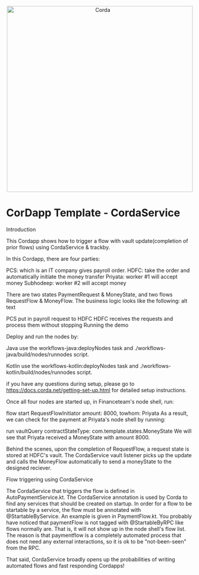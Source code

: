 <p align="center">
  <img src="https://www.corda.net/wp-content/uploads/2016/11/fg005_corda_b.png" alt="Corda" width="500">
</p>

# CorDapp Template - CordaService

Introduction

This Cordapp shows how to trigger a flow with vault update(completion of prior flows) using CordaService & trackby.

In this Cordapp, there are four parties:

PCS: which is an IT company gives payroll order.
HDFC: take the order and automatically initiate the money transfer
Priyata: worker #1 will accept money
Subhodeep: worker #2 will accept money

There are two states PaymentRequest & MoneyState, and two flows RequestFlow & MoneyFlow. The business logic looks like the following:  alt text

PCS put in payroll request to HDFC
HDFC receives the requests and process them without stopping
Running the demo

Deploy and run the nodes by:

Java use the workflows-java:deployNodes task and ./workflows-java/build/nodes/runnodes script.

Kotlin use the workflows-kotlin:deployNodes task and ./workflows-kotlin/build/nodes/runnodes script.

if you have any questions during setup, please go to https://docs.corda.net/getting-set-up.html for detailed setup instructions.

Once all four nodes are started up, in Financeteam's node shell, run:

flow start RequestFlowInitiator amount: 8000, towhom: Priyata
As a result, we can check for the payment at Priyata's node shell by running:

run vaultQuery contractStateType: com.template.states.MoneyState
We will see that Priyata received a MoneyState with amount 8000.

Behind the scenes, upon the completion of RequestFlow, a request state is stored at HDFC's vault. The CordaService vault listener picks up the update and calls the MoneyFlow automatically to send a moneyState to the designed reciever.

Flow triggering using CordaService

The CordaService that triggers the flow is defined in AutoPaymentService.kt. The CordaService annotation is used by Corda to find any services that should be created on startup. In order for a flow to be startable by a service, the flow must be annotated with @StartableByService. An example is given in PaymentFlow.kt. You probably have noticed that paymentFlow is not tagged with @StartableByRPC like flows normally are. That is, it will not show up in the node shell's flow list. The reason is that paymentflow is a completely automated process that does not need any external interactions, so it is ok to be "not-been-seen" from the RPC.

That said, CordaService broadly opens up the probabilities of writing automated flows and fast responding Cordapps!

